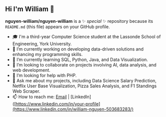 ## Hi I'm William 👋


**nguyen-william/nguyen-william** is a ✨ _special_ ✨ repository because its `README.md` (this file) appears on your GitHub profile.


- 🎓 I'm a third-year Computer Science student at the Lassonde School of Engineering, York University.
- 🔭 I’m currently working on developing data-driven solutions and enhancing my programming skills.
- 🌱 I’m currently learning SQL, Python, Java, and Data Visualization.
- 👯 I’m looking to collaborate on projects involving AI, data analysis, and web development.
- 🤔 I’m looking for help with PHP.
- 💬 Ask me about my projects, including Data Science Salary Prediction, Netflix User Base Visualization, Pizza Sales Analysis, and F1 Standings Web Scraper.
- 📫 How to reach me: [Email](will88@my.yorku.ca) | [LinkedIn]([https://www.linkedin.com/in/your-profile](https://www.linkedin.com/in/william-nguyen-503683283/)



